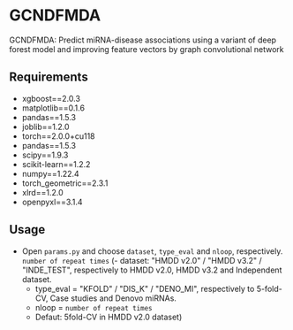 # GCNDFMDA
GCNDFMDA: Predict miRNA-disease associations using a variant of deep forest model and improving feature vectors by graph convolutional network

## Requirements
  * xgboost==2.0.3
  * matplotlib==0.1.6
  * pandas==1.5.3
  * joblib==1.2.0
  * torch==2.0.0+cu118
  * pandas==1.5.3
  * scipy==1.9.3
  * scikit-learn==1.2.2
  * numpy==1.22.4
  * torch_geometric==2.3.1
  * xlrd==1.2.0
  * openpyxl==3.1.4


## Usage
  * Open ```params.py``` and choose ```dataset```, ```type_eval``` and ```nloop```, respectively.  ```number of repeat times```
    (- dataset: "HMDD v2.0" / "HMDD v3.2" / "INDE_TEST", respectively to HMDD v2.0, HMDD v3.2 and Independent dataset.
     - type_eval = "KFOLD"  / "DIS_K" / "DENO_MI", respectively to 5-fold-CV, Case studies and Denovo miRNAs.
     - nloop = ```number of repeat times```
     - Defaut: 5fold-CV in HMDD v2.0 dataset)
  
